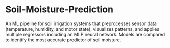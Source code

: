 # Soil-Moisture-Prediction
An ML pipeline for soil irrigation systems that preprocesses sensor data (temperature, humidity, and motor state), visualizes patterns, and applies multiple regressors including an MLP neural network. Models are compared to identify the most accurate predictor of soil moisture.

